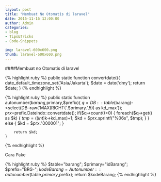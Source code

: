 ```yaml
---
layout: post
title: "Membuat No Otomatis di laravel"
date: 2015-11-16 12:00:00
author: Admin
categories:
- blog
- Tips&Tricks
- Code-Snippets

img: laravel-600x600.png
thumb: laravel-600x600.png
---
```


####Membuat no Otomatis di laravel
<!--more-->

{% highlight ruby %}
    public static function convertdate(){
        date_default_timezone_set('Asia/Jakarta');
        $date = date('dmy');
        return $date;
    }
{% endhighlight %}



{% highlight ruby %}
public static function autonumber($barang,$primary,$prefix){
        $q=DB::table($barang)->select(DB::raw('MAX(RIGHT('.$primary.',5)) as kd_max'));
        $prx=$prefix.Dateindo::convertdate();
        if($q->count()>0)
        {
            foreach($q->get() as $k)
            {
                $tmp = ((int)$k->kd_max)+1;
                $kd = $prx.sprintf("%06s", $tmp);
            }
        }
        else
        {
            $kd = $prx."000001";
        }

        return $kd;
    }
{% endhighlight %}

Cara Pake<br />
 

{% highlight ruby %}
 $table="barang";
        $primary="idBarang";
        $prefix="BRG-";
        $kodeBarang=Autonumber::autonumber($table,$primary,$prefix);
        return $kodeBarang;
{% endhighlight %}
